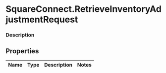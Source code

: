 # SquareConnect.RetrieveInventoryAdjustmentRequest

### Description



## Properties
Name | Type | Description | Notes
------------ | ------------- | ------------- | -------------


